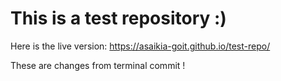 # This is a test repository :)

Here is the live version: https://asaikia-goit.github.io/test-repo/

These are changes from terminal commit !